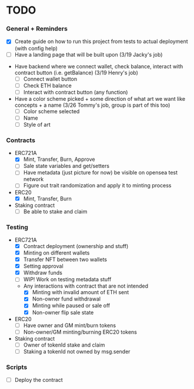 # TODO

### General + Reminders
- [x] Create guide on how to run this project from tests to actual deployment (with config help)
- [ ] Have a landing page that will be built upon (3/19 Jacky's job)
- Have backend where we connect wallet, check balance, interact with contract button (i.e. getBalance) (3/19 Henry's job)
    - [ ] Connect wallet button
    - [ ] Check ETH balance
    - [ ] Interact with contract button (any function)
- Have a color scheme picked + some direction of what art we want like concepts + a name (3/26 Tommy's job, group is part of this too)
    - [ ] Color scheme selected
    - [ ] Name
    - [ ] Style of art

### Contracts
- ERC721A
    - [x] Mint, Transfer, Burn, Approve
    - [ ] Sale state variables and get/setters
    - [ ] Have metadata (just picture for now) be visible on opensea test network
    - [ ] Figure out trait randomization and apply it to minting process
- ERC20
    - [x] Mint, Transfer, Burn
- Staking contract
    - [ ] Be able to stake and claim

### Testing
- ERC721A
    - [x] Contract deployment (ownership and stuff)
    - [x] Minting on different wallets
    - [x] Transfer NFT between two wallets
    - [x] Setting approval
    - [x] Withdraw funds
    - [ ] WIP! Work on testing metadata stuff
    - Any interactions with contract that are not intended
        - [x] Minting with invalid amount of ETH sent
        - [x] Non-owner fund withdrawal
        - [x] Minting while paused or sale off
        - [x] Non-owner flip sale state
- ERC20
    - [ ] Have owner and GM mint/burn tokens
    - [ ] Non-owner/GM minting/burning ERC20 tokens
- Staking contract
    - [ ] Owner of tokenId stake and claim
    - [ ] Staking a tokenId not owned by msg.sender

### Scripts
- [ ] Deploy the contract